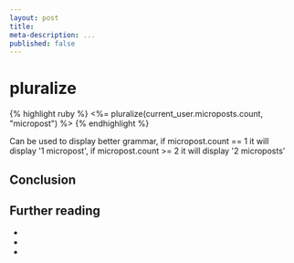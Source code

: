 ```yaml
---
layout: post
title:
meta-description: ...
published: false
---
```

# pluralize
{% highlight ruby %}
<%= pluralize(current_user.microposts.count, "micropost") %>
{% endhighlight %}

Can be used to display better grammar, if micropost.count == 1 it will display '1 micropost', if micropost.count >= 2 it will display '2 microposts'


## Conclusion

## Further reading

-
-
-


